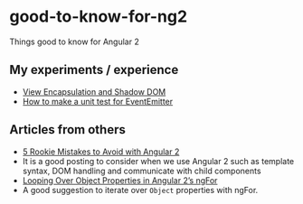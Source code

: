 # good-to-know-for-ng2
Things good to know for Angular 2

## My experiments / experience
- [View Encapsulation and Shadow DOM](https://github.com/TOKOFE/good-to-know-about-Angular2/blob/master/ViewEncapsulation.md)
- [How to make a unit test for EventEmitter](https://github.com/TOKOFE/good-to-know-about-Angular2/blob/master/UnitTest-EventEmitter.md)

## Articles from others

- [5 Rookie Mistakes to Avoid with Angular 2](http://angularjs.blogspot.ca/2016/04/5-rookie-mistakes-to-avoid-with-angular.html)
 - It is a good posting to consider when we use Angular 2 such as template syntax, DOM handling and communicate with child components
- [Looping Over Object Properties in Angular 2’s ngFor](https://webcake.co/object-properties-in-angular-2s-ngfor/)
 - A good suggestion to iterate over `Object` properties with ngFor. 
